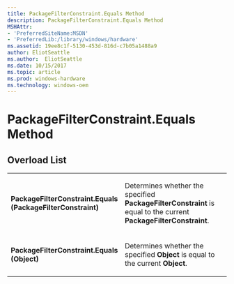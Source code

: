 ```yaml
---
title: PackageFilterConstraint.Equals Method
description: PackageFilterConstraint.Equals Method
MSHAttr:
- 'PreferredSiteName:MSDN'
- 'PreferredLib:/library/windows/hardware'
ms.assetid: 19ee8c1f-5130-453d-816d-c7b05a1488a9
author: EliotSeattle
ms.author:  EliotSeattle
ms.date: 10/15/2017
ms.topic: article
ms.prod: windows-hardware
ms.technology: windows-oem
---
```


# PackageFilterConstraint.Equals Method


## <span id="Overload_List"></span><span id="overload_list"></span><span id="OVERLOAD_LIST"></span>Overload List


<table>
<colgroup>
<col width="50%" />
<col width="50%" />
</colgroup>
<tbody>
<tr class="odd">
<td><p><strong>PackageFilterConstraint.Equals (PackageFilterConstraint)</strong></p></td>
<td><p>Determines whether the specified <strong>PackageFilterConstraint</strong> is equal to the current <strong>PackageFilterConstraint</strong>.</p></td>
</tr>
<tr class="even">
<td><p><strong>PackageFilterConstraint.Equals (Object)</strong></p></td>
<td><p>Determines whether the specified <strong>Object</strong> is equal to the current <strong>Object</strong>.</p></td>
</tr>
</tbody>
</table>

 

 

 






